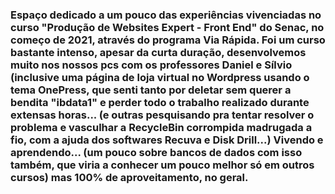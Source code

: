 ### Espaço dedicado a um pouco das experiências vivenciadas no curso "Produção de Websites Expert - Front End" do Senac, no começo de 2021, através do programa Via Rápida. Foi um curso bastante intenso, apesar da curta duração, desenvolvemos muito nos nossos pcs com os professores Daniel e Sílvio (inclusive uma página de loja virtual no Wordpress usando o tema OnePress, que senti tanto por deletar sem querer a bendita "ibdata1" e perder todo o trabalho realizado durante extensas horas... (e outras pesquisando pra tentar resolver o problema e vasculhar a RecycleBin corrompida madrugada a fio, com a ajuda dos softwares Recuva e Disk Drill...) Vivendo e aprendendo... (um pouco sobre bancos de dados com isso também, que viria a conhecer um pouco melhor só em outros cursos) mas 100% de aproveitamento, no geral.

